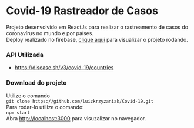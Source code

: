 # Covid-19 Rastreador de Casos
Projeto desenvolvido em ReactJs para realizar o rastreamento de casos do coronavírus no mundo e por países.  
Deploy realizado no firebase, [clique aqui](https://covid-19-krzyzaniak.web.app/) para visualizar o projeto rodando.
### API Utilizada
- https://disease.sh/v3/covid-19/countries

### Download do projeto
Utilize o comando  
`git clone https://github.com/luizkrzyzaniak/Covid-19.git`  
Para rodar-lo utilize o comando:  
`npm start`  
Abra [http://localhost:3000](http://localhost:3000) para visuzalizar no navegador.  

